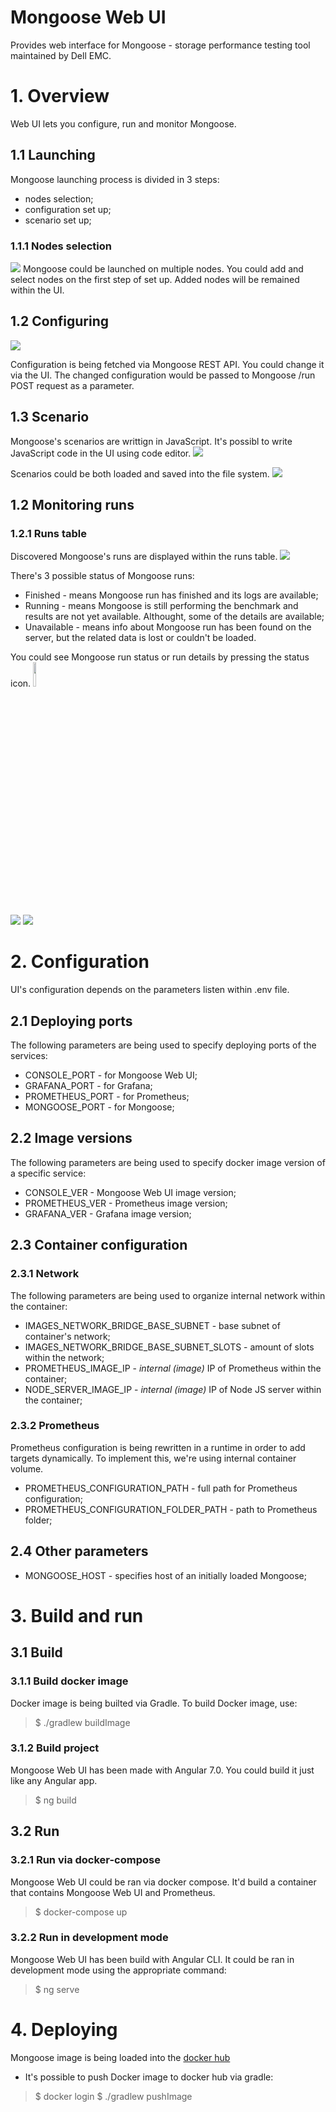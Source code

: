 # Mongoose Web UI 
Provides web interface for Mongoose - storage performance testing tool maintained by Dell EMC. 

# 1. Overview 

Web UI lets you configure, run and monitor Mongoose. 

## 1.1 Launching

Mongoose launching process is divided in 3 steps: 
* nodes selection; 
* configuration set up; 
* scenario set up; 

### 1.1.1 Nodes selection 

![](screenshots/setup/nodes/nodes-selection.png)
Mongoose could be launched on multiple nodes. You could add and select nodes on the first step of set up. Added nodes will be remained within the UI. 

## 1.2 Configuring 
![](screenshots/setup/configuration/configuration.png)

Configuration is being fetched via Mongoose REST API. You could change it via the UI. 
The changed configuration would be passed to Mongoose /run POST request as a parameter. 

## 1.3 Scenario 
Mongoose's scenarios are writtign in JavaScript. It's possibl to write JavaScript code in the UI using code editor. 
![](screenshots/setup/scenario/scenario_general.png)

Scenarios could be both loaded and saved into the file system. 
![](screenshots/setup/scenario/scenario_buttons.png)


## 1.2 Monitoring runs 

### 1.2.1 Runs table 
Discovered Mongoose's runs are displayed within the runs table. 
![](screenshots/runs-table/runs_table_filled.png)

There's 3 possible status of Mongoose runs: 
* Finished - means Mongoose run has finished and its logs are available; 
* Running - means Mongoose is still performing the benchmark and results are not yet available. Althought, some of the details are available; 
* Unavailable - means info about Mongoose run has been found on the server, but the related data is lost or couldn't be loaded. 

You could see Mongoose run status or run details by pressing the status icon. 
<img src="screenshots/runs-table/run_table_finished_results.png" style="width:10%;
    height:auto;">

![](screenshots/runs-table/run_table_finished_results.png)
![](screenshots/runs-table/run_table_running_details.png)



# 2. Configuration 

UI's configuration depends on the parameters listen within .env file.

## 2.1 Deploying ports 
The following parameters are being used to specify deploying ports of the services: 
 
* CONSOLE_PORT - for Mongoose Web UI; 
* GRAFANA_PORT - for Grafana; 
* PROMETHEUS_PORT - for Prometheus; 
* MONGOOSE_PORT - for Mongoose; 

## 2.2 Image versions 
The following parameters are being used to specify docker image version of a specific service: 
* CONSOLE_VER - Mongoose Web UI image version; 
* PROMETHEUS_VER - Prometheus image version; 
* GRAFANA_VER - Grafana image version; 


## 2.3 Container configuration 

### 2.3.1 Network
The following parameters are being used to organize internal network within the container: 

* IMAGES_NETWORK_BRIDGE_BASE_SUBNET - base subnet of container's network; 
* IMAGES_NETWORK_BRIDGE_BASE_SUBNET_SLOTS - amount of slots within the network; 
* PROMETHEUS_IMAGE_IP - *internal (image)* IP of Prometheus within the container; 
* NODE_SERVER_IMAGE_IP - *internal (image)* IP of Node JS server within the container; 

### 2.3.2 Prometheus 
Prometheus configuration is being rewritten in a runtime in order to add targets dynamically. 
To implement this, we're using internal container volume. 
* PROMETHEUS_CONFIGURATION_PATH - full path for Prometheus configuration; 
* PROMETHEUS_CONFIGURATION_FOLDER_PATH - path to Prometheus folder; 

## 2.4 Other parameters 

* MONGOOSE_HOST - specifies host of an initially loaded Mongoose; 

# 3. Build and run 

## 3.1 Build 

### 3.1.1 Build docker image 

Docker image is being builted via Gradle. To build Docker image, use: 
> $ ./gradlew buildImage

### 3.1.2 Build project 
Mongoose Web UI has been made with Angular 7.0. You could build it just like any Angular app. 
> $ ng build 

## 3.2 Run 

### 3.2.1 Run via docker-compose 
Mongoose Web UI could be ran via docker compose. 
It'd build a container that contains Mongoose Web UI and Prometheus. 
> $ docker-compose up 

### 3.2.2 Run in development mode 
Mongoose Web UI has been build with Angular CLI. It could be ran in development mode using the appropriate command: 
> $ ng serve 


# 4. Deploying 

Mongoose image is being loaded into the [docker hub](https://hub.docker.com/r/emcmongoose/mongoose-console)

* It's possible to push Docker image to docker hub via gradle: 
> $ docker login
> $ ./gradlew pushImage 
